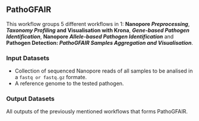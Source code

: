## PathoGFAIR

This workflow groups 5 different workflows in 1: **Nanopore _Preprocessing_**, **_Taxonomy Profiling_ and Visualisation with Krona**, **_Gene-based Pathogen Identification_**, **Nanopore _Allele-based Pathogen Identification_** and **Pathogen Detection: _PathoGFAIR Samples Aggregation and Visualisation_**.

### Input Datasets

- Collection of sequenced Nanopore reads of all samples to be analised in a `fastq or fastq.gz` formate.
- A reference genome to the tested pathogen.

### Output Datasets

All outputs of the previously mentioned workflows that forms PathoGFAIR.
